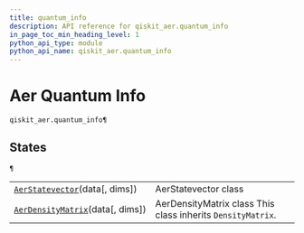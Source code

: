 ```yaml
---
title: quantum_info
description: API reference for qiskit_aer.quantum_info
in_page_toc_min_heading_level: 1
python_api_type: module
python_api_name: qiskit_aer.quantum_info
---
```


<span id="module-qiskit_aer.quantum_info" />

# Aer Quantum Info

<span id="module-qiskit_aer.quantum_info" />

`qiskit_aer.quantum_info¶`

## States

<span id="module-qiskit_aer.quantum_info" />

`¶`

|                                                                                                                          |                                                             |
| ------------------------------------------------------------------------------------------------------------------------ | ----------------------------------------------------------- |
| [`AerStatevector`](qiskit_aer.quantum_info.AerStatevector "qiskit_aer.quantum_info.AerStatevector")(data\[, dims])       | AerStatevector class                                        |
| [`AerDensityMatrix`](qiskit_aer.quantum_info.AerDensityMatrix "qiskit_aer.quantum_info.AerDensityMatrix")(data\[, dims]) | AerDensityMatrix class This class inherits `DensityMatrix`. |

